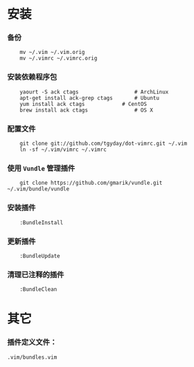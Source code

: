 安装
====

### 备份

        mv ~/.vim ~/.vim.orig
        mv ~/.vimrc ~/.vimrc.orig

### 安装依赖程序包
        
        yaourt -S ack ctags                  # ArchLinux
        apt-get install ack-grep ctags       # Ubuntu
        yum install ack ctags 		     # CentOS
        brew install ack ctags               # OS X

### 配置文件

        git clone git://github.com/tgyday/dot-vimrc.git ~/.vim
        ln -sf ~/.vim/vimrc ~/.vimrc

### 使用 `Vundle` 管理插件

        git clone https://github.com/gmarik/vundle.git ~/.vim/bundle/vundle

### 安装插件

        :BundleInstall

### 更新插件

        :BundleUpdate

### 清理已注释的插件

        :BundleClean


其它
====

### 插件定义文件：

    .vim/bundles.vim


